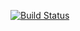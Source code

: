 [![Build Status](https://travis-ci.org/tuomokar/easyb-ohtu2016.svg?branch=master)](https://travis-ci.org/tuomokar/easyb-ohtu2016)

